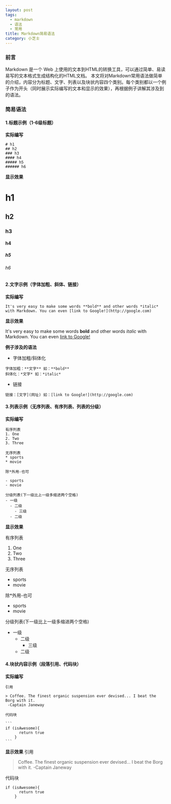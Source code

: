 ```yaml
---
layout: post
tags:
  - markdown
  - 语法
  - 常用
title: Markdown简易语法
category: 小芝士
---
```

### 前言
  Markdown 是一个 Web 上使用的文本到HTML的转换工具，可以通过简单、易读易写的文本格式生成结构化的HTML文档。
  本文将对Markdown常用语法做简单的介绍，内容分为标题、文字、列表以及块状内容四个类别。每个类别都以一个例子作为开头（同时展示实际编写的文本和显示的效果），再根据例子讲解其涉及到的语法。
### 简易语法
#### 1.标题示例（1-6级标题）
**实际编写**

```
# h1
## h2
### h3
#### h4
##### h5
###### h6
```

**显示效果**

# h1
## h2
### h3
#### h4
##### h5
###### h6


#### 2.文字示例（字体加粗、斜体、链接）
**实际编写**

```
It's very easy to make some words **bold** and other words *italic* with Markdown. You can even [link to Google!](http://google.com)
```

**显示效果**

It's very easy to make some words **bold** and other words *italic* with Markdown. You can even [link to Google!](http://google.com)

**例子涉及的语法**
- 字体加粗/斜体化

```
字体加粗：**文字** 如：**bold**
斜体化：*文字* 如：*italic*
```
- 链接

`
链接：[文字](网址) 如：[link to Google!](http://google.com)
`
#### 3.列表示例（无序列表、有序列表、列表的分级）
**实际编写**

```
有序列表
1. One
2. Two
3. Three

无序列表
* sports
* movie

除*外用-也可

- sports
- movie

分级列表(下一级比上一级多缩进两个空格)
- 一级
  - 二级
    - 三级
  - 二级
```

**显示效果**


有序列表
1. One
2. Two
3. Three

无序列表
* sports
* movie

除*外用-也可

- sports
- movie

分级列表(下一级比上一级多缩进两个空格)
- 一级
  - 二级
    - 三级
  - 二级

#### 4.块状内容示例（段落引用、代码块）
**实际编写**

````
引用

> Coffee. The finest organic suspension ever devised... I beat the Borg with it.
 -Captain Janeway

代码块

```
if (isAwesome){
      return true
    }
```

````

**显示效果**
引用

> Coffee. The finest organic suspension ever devised... I beat the Borg with it.
 -Captain Janeway

代码块

```
if (isAwesome){
      return true
    }
```